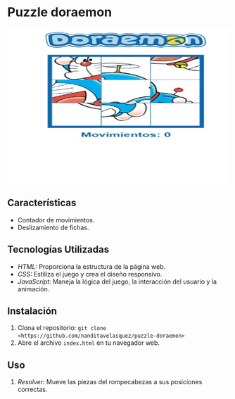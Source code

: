 # Puzzle doraemon

<div align="center">
   <img src="./doraemon-puzzle.jpg" width="529" height="353">
</div>

## Características

- Contador de movimientos.
- Deslizamiento de fichas.

## Tecnologías Utilizadas

* *HTML:* Proporciona la estructura de la página web.
* *CSS:* Estiliza el juego y crea el diseño responsivo.
* *JavaScript:* Maneja la lógica del juego, la interacción del usuario y la animación.

## Instalación

1. Clona el repositorio: `git clone <https://github.com/nanditavelasquez/puzzle-doraemon>`
2. Abre el archivo `index.html` en tu navegador web.

## Uso

1. *Resolver:* Mueve las piezas del rompecabezas a sus posiciones correctas.
